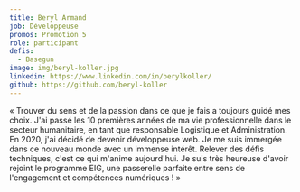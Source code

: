 ```yaml
---
title: Beryl Armand
job: Développeuse
promos: Promotion 5
role: participant
defis: 
  - Basegun
image: img/beryl-koller.jpg
linkedin: https://www.linkedin.com/in/berylkoller/
github: https://github.com/beryl-koller
---
```

« Trouver du sens et de la passion dans ce que je fais a toujours guidé mes choix. J'ai passé les 10 premières années de ma vie professionnelle dans le secteur humanitaire, en tant que responsable Logistique et Administration. En 2020, j'ai décidé de devenir développeuse web. Je me suis immergée dans ce nouveau monde avec un immense intérêt. Relever des défis techniques, c'est ce qui m'anime aujourd'hui. Je suis très heureuse d'avoir rejoint le programme EIG, une passerelle parfaite entre sens de l'engagement et compétences numériques ! »
